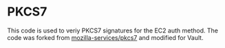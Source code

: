 # PKCS7

This code is used to veriy PKCS7 signatures for the EC2 auth method. The code 
was forked from [mozilla-services/pkcs7](https://github.com/mozilla-services/pkcs7) 
and modified for Vault.